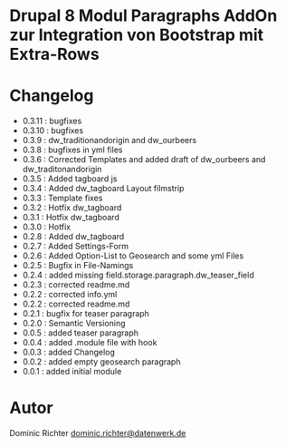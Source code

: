 # Drupal 8 Modul Paragraphs AddOn zur Integration von Bootstrap mit Extra-Rows

# Changelog

* 0.3.11 : bugfixes
* 0.3.10 : bugfixes
* 0.3.9 : dw_traditionandorigin and dw_ourbeers
* 0.3.8 : bugfixes in yml files
* 0.3.6 : Corrected Templates and added draft of dw_ourbeers and dw_traditonandorigin
* 0.3.5 : Added tagboard js
* 0.3.4 : Added dw_tagboard Layout filmstrip
* 0.3.3 : Template fixes
* 0.3.2 : Hotfix dw_tagboard
* 0.3.1 : Hotfix dw_tagboard
* 0.3.0 : Hotfix
* 0.2.8 : Added dw_tagboard
* 0.2.7 : Added Settings-Form
* 0.2.6 : Added Option-List to Geosearch and some yml Files
* 0.2.5 : Bugfix in File-Namings
* 0.2.4 : added missing field.storage.paragraph.dw_teaser_field
* 0.2.3 : corrected readme.md
* 0.2.2 : corrected info.yml
* 0.2.2 : corrected readme.md
* 0.2.1 : bugfix for teaser paragraph
* 0.2.0 : Semantic Versioning
* 0.0.5 : added teaser paragraph
* 0.0.4 : added .module file with hook
* 0.0.3 : added Changelog
* 0.0.2 : added empty geosearch paragraph
* 0.0.1 : added initial module

# Autor
Dominic Richter
dominic.richter@datenwerk.de
